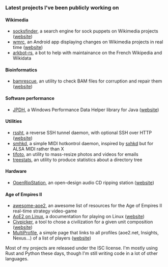 ### Latest projects I've been publicly working on

#### Wikimedia

* [socksfinder](https://github.com/Arkanosis/socksfinder), a search engine for sock puppets on Wikimedia projects ([website](https://socksfinder.toolforge.org/))
* [wmrc](https://github.com/Arkanosis/wmrc), an Android app displaying changes on Wikimedia projects in real time ([website](https://wmrc.arkanosis.net/))
* [arkbot-rs](https://github.com/Arkanosis/arkbot-rs), a bot to help with maintainance on the French Wikipedia and Wikidata

#### Bioinformatics

* [bamrescue](https://github.com/Arkanosis/bamrescue), an utility to check BAM files for corruption and repair them ([website](https://bamrescue.arkanosis.net/))

#### Software performance

* [JPDH](https://github.com/Arkanosis/JPDH), a Windows Performance Data Helper library for Java ([website](https://jpdh.arkanosis.com))

#### Utilities

* [rssht](https://github.com/Arkanosis/rssht), a reverse SSH tunnel daemon, with optional SSH over HTTP ([website](https://rssht.readthedocs.io/))
* [smhkd](https://github.com/Arkanosis/smhkd), a simple MIDI hotkontrol daemon, inspired by [sxhkd](https://github.com/baskerville/sxhkd) but for ALSA MIDI rather than X
* [tifoto](https://github.com/Arkanosis/tifoto), an utility to mass-resize photos and videos for emails
* [treestats](https://github.com/Arkanosis/treestats), an utility to produce statistics about a directory tree

#### Hardware

* [OpenRipStation](https://github.com/Arkanosis/OpenRipStation), an open-design audio CD ripping station ([website](https://ors.arkanosis.net/))

#### Age of Empires II

* [awesome-aoe2](https://github.com/Arkanosis/awesome-aoe2), an awesome list of resources for the Age of Empires II real-time strategy video-game
* [AoE2 on Linux](https://github.com/ArkanosisNet/aoe2.arkanosis.net/tree/master/linux), a documentation for playing on Linux ([website](https://aoe2.arkanosis.net/linux/))
* [Civpicker](https://github.com/ArkanosisNet/aoe2.arkanosis.net/tree/master/civpicker), a tool to chose a civilization for a given unit composition ([website](https://aoe2.arkanosis.net/civpicker/))
* [MultiProfile](https://github.com/ArkanosisNet/aoe2.arkanosis.net/tree/master/mp), a simple page that links to all profiles (aoe2.net, Insights, Nexus…) of a list of players ([website](https://aoe2.arkanosis.net/mp/))

Most of my projects are released under the ISC license. I'm mostly using Rust and Python these days, though I'm still writing code in a lot of other languages.
